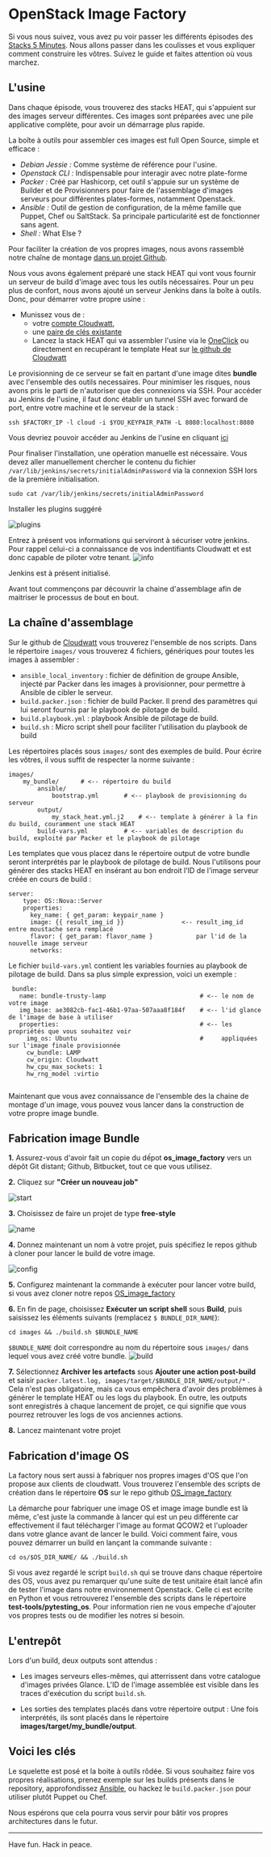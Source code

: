 # OpenStack Image Factory

Si vous nous suivez, vous avez pu voir passer les différents épisodes des [Stacks 5
Minutes](http://dev.cloudwatt.com/fr/recherche.html?q=5+minutes+stacks&submit=submit). Nous allons passer dans
les coulisses et vous expliquer comment construire les vôtres. Suivez le guide et faites attention où vous marchez.

## L'usine

Dans chaque épisode, vous trouverez des stacks HEAT, qui s'appuient sur des images serveur différentes. Ces images
sont préparées avec une pile applicative complète, pour avoir un démarrage plus rapide.

La boîte à outils pour assembler ces images est full Open Source, simple et efficace :

* *Debian Jessie :* Comme système de référence pour l'usine.
* *Openstack CLI :* Indispensable pour interagir avec notre plate-forme
* *Packer :* Créé par Hashicorp, cet outil s'appuie sur un système de Builder et de Provisionners pour faire de l'assemblage
d'images serveurs pour différentes plates-formes, notamment Openstack.
* *Ansible :* Outil de gestion de configuration, de la même famille que Puppet, Chef ou SaltStack. Sa principale
particularité est de fonctionner sans agent.
* *Shell :* What Else ?


Pour faciliter la création de vos propres images, nous avons rassemblé notre chaîne de montage
[dans un projet Github](https://github.com/cloudwatt/os_image_factory). 

Nous vous avons également préparé une stack HEAT qui vont vous fournir un serveur de build d'image avec tous les outils nécessaires. Pour un peu
plus de confort, nous avons ajouté un serveur Jenkins dans la boîte à outils. Donc, pour démarrer votre propre usine :

* Munissez vous de :
    * votre [compte Cloudwatt](https://www.cloudwatt.com/cockpit/#/create-contact), 
    * une [paire de clés existante](https://console.cloudwatt.com/project/access_and_security/?tab=access_security_tabs__keypairs_tab)
    * Lancez la stack HEAT qui va assembler l'usine via le [OneClick](https://www.cloudwatt.com/fr/applications/) ou directement en recupérant le template Heat sur [le github de Cloudwatt](https://github.com/cloudwatt/os_image_factory/tree/master/setup) 

Le provisionning de ce serveur se fait en partant d'une image dites **bundle** avec l'ensemble des outils necessaires. Pour minimiser les risques, nous avons pris le parti de n'autoriser que des connexions via SSH. Pour accéder au Jenkins de l'usine, il faut donc établir
un tunnel SSH avec forward de port, entre votre machine et le serveur de la stack :

```
ssh $FACTORY_IP -l cloud -i $YOU_KEYPAIR_PATH -L 8080:localhost:8080
```

Vous devriez pouvoir accéder au Jenkins de l'usine en cliquant [ici](http://localhost:8080)

Pour finaliser l'installation, une opération manuelle est nécessaire. Vous devez aller manuellement chercher le contenu du fichier  ```/var/lib/jenkins/secrets/initialAdminPassword``` via la connexion SSH lors de la première initialisation.

```
sudo cat /var/lib/jenkins/secrets/initialAdminPassword
```

Installer les plugins suggéré
 
 ![plugins](../statics/plugins.png)
 
Entrez à présent vos informations qui serviront à sécuriser votre jenkins. Pour rappel celui-ci a connaissance de vos indentifiants Cloudwatt et est donc capable de piloter votre tenant.
 ![info](../statics/infos.png)
 
Jenkins est à présent initialisé.
  
Avant tout commençons par découvrir la chaine d'assemblage afin de maitriser le processus de bout en bout.
   
## La chaîne d'assemblage
 
Sur le github de [Cloudwatt](https://github.com/cloudwatt/os_image_factory) vous trouverez l'ensemble de nos scripts. 
Dans le répertoire ```images/``` vous trouverez 4 fichiers, génériques pour toutes les images à assembler :
 
 * ```ansible_local_inventory``` : fichier de définition de groupe Ansible, injecté par Packer dans les images à
 provisionner, pour permettre à Ansible de cibler le serveur.
 * ```build.packer.json``` : fichier de build Packer. Il prend des paramètres qui lui seront fournis par le playbook
 de pilotage de build.
 * ```build.playbook.yml``` : playbook Ansible de pilotage de build.
 * ```build.sh``` : Micro script shell pour faciliter l'utilisation du playbook de build
 
Les répertoires placés sous ```images/``` sont des exemples de build. Pour écrire les vôtres, il vous suffit de respecter la norme suivante :
 
 ```
 images/
     my_bundle/      # <-- répertoire du build
         ansible/
             bootstrap.yml       # <-- playbook de provisionning du serveur
         output/
             my_stack_heat.yml.j2    # <-- template à générer à la fin du build, couramment une stack HEAT
         build-vars.yml          # <-- variables de description du build, exploité par Packer et le playbook de pilotage
 ```
 
Les templates que vous placez dans le répertoire output de votre bundle seront interprétés par le playbook de pilotage
de build. Nous l'utilisons pour générer des stacks HEAT en insérant au bon endroit l'ID de l'image serveur créée en cours de build :
 
 ```
 server:
     type: OS::Nova::Server
     properties:
       key_name: { get_param: keypair_name }
       image: {{ result_img_id }}                <-- result_img_id entre moustache sera remplacé
       flavor: { get_param: flavor_name }            par l'id de la nouvelle image serveur
       networks:
 ```
 
Le fichier ```build-vars.yml``` contient les variables fournies au playbook de pilotage de build. Dans sa
plus simple expression, voici un exemple :
 
```
 bundle:
   name: bundle-trusty-lamp                          # <-- le nom de votre image
   img_base: ae3082cb-fac1-46b1-97aa-507aaa8f184f    # <-- l'id glance de l'image de base à utiliser
   properties:                                       # <-- les propriétés que vous souhaitez voir
     img_os: Ubuntu                                  #     appliquées sur l'image finale provisionnée
     cw_bundle: LAMP
     cw_origin: Cloudwatt
     hw_cpu_max_sockets: 1
     hw_rng_model :virtio     
 
``` 
 
Maintenant que vous avez connaissance de l'ensemble des la chaine de montage d'un image, vous pouvez vous lancer dans la construction de votre propre image bundle.
 
## Fabrication image Bundle
**1.** Assurez-vous d'avoir fait un copie du dếpot **os_image_factory** vers un dépôt Git distant; Github, Bitbucket, tout ce que vous utilisez.

**2.** Cliquez sur **"Créer un nouveau job"**
 
 ![start](../statics/start.png)
 
**3.** Choisissez de faire un projet de type **free-style**
 
 ![name](../statics/name.png)
 
**4.** Donnez maintenant un nom à votre projet, puis spécifiez le repos github à cloner pour lancer le build de votre image.
 
 ![config](../statics/conf.png)
 
**5.** Configurez maintenant la commande à exécuter pour lancer votre build, si vous avez cloner notre repos [OS_image_factory](https://github.com/cloudwatt/os_image_factory.git)

**6.** En fin de page, choisissez **Exécuter un script shell** sous **Build**, puis saisissez les éléments suivants (remplacez `$ BUNDLE_DIR_NAME`):
 
```
cd images && ./build.sh $BUNDLE_NAME
```
```$BUNDLE_NAME``` doit correspondre au nom du répertoire sous ```images/``` dans lequel vous avez créé votre
 bundle.
 ![build](../statics/build_cw.png)
  
**7.** Sélectionnez **Archiver les artefacts** sous **Ajouter une action post-build** et saisir ```packer.latest.log, images/target/$BUNDLE_DIR_NAME/output/*``` . Cela n'est pas obligatoire, mais ca vous empêchera d'avoir des problèmes à générer le template HEAT ou les logs du playbook. En outre, les outputs sont enregistrés à chaque lancement de projet, ce qui signifie que vous pourrez retrouver les logs de vos anciennes actions.

**8.**  Lancez maintenant votre projet
 
## Fabrication d'image OS  
 
La factory nous sert aussi à fabriquer nos propres images d'OS que l'on propose aux clients de cloudwatt.
Vous trouverez l'ensemble des scripts de création dans le répertoire **OS** sur le repo github [OS_image_factory](https://github.com/cloudwatt/os_image_factory.git)
 
La démarche pour fabriquer une image OS et image image bundle est là même, c'est juste la commande à lancer qui est un peu différente car effectivement il faut télécharger l'image au format QCOW2 et l'uploader dans votre glance avant de lancer le build. 
Voici comment faire, vous pouvez démarrer un build en lançant la commande suivante :
 
```
cd os/$OS_DIR_NAME/ && ./build.sh
```

Si vous avez regardé le script ```build.sh``` qui se trouve dans chaque répertoire des OS, vous avez pu remarquer qu'une suite de test unitaire était lancé afin de tester l'image dans notre environnement Openstack.
Celle ci est ecrite en Python et vous retrouverez l'ensemble des scripts dans le répertoire **test-tools/pytesting_os**.
Pour information rien ne vous empeche d'ajouter vos propres tests ou de modifier les notres si besoin.


## L'entrepôt

Lors d'un build, deux outputs sont attendus :

* Les images serveurs elles-mêmes, qui atterrissent dans votre catalogue d'images privées Glance. L'ID de l'image
assemblée est visible dans les traces d'exécution du script ```build.sh```.

* Les sorties des templates placés dans votre répertoire output : Une fois interprétés, ils sont placés dans le
répertoire **images/target/my_bundle/output**.

## Voici les clés

Le squelette est posé et la boite à outils rôdée. Si vous souhaitez faire vos propres réalisations, prenez exemple
sur les builds présents dans le repository, approfondissez [Ansible](http://docs.ansible.com/ansible/index.html), ou hackez
le ```build.packer.json``` pour utiliser plutôt Puppet ou Chef.

Nous espérons que cela pourra vous servir pour bâtir vos propres architectures dans le futur.

-------
Have fun. Hack in peace.